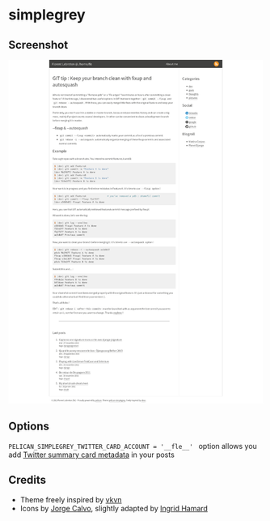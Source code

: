 # simplegrey #



## Screenshot ##

![screenshot](screenshot.png)


## Options ##

``PELICAN_SIMPLEGREY_TWITTER_CARD_ACCOUNT = '__fle__' `` option allows you add [Twitter summary card metadata](https://dev.twitter.com/docs/cards/types/summary-card) in your posts 

## Credits ##

* Theme freely inspired by [vkvn](https://github.com/vkvn)
* Icons by [Jorge Calvo](http://dribbble.com/shots/1074961-Flat-Icons-EPS), slightly adapted by [Ingrid Hamard](http://ingrid.hamard.free.fr)

